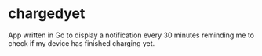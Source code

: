 # chargedyet
App written in Go to display a notification every 30 minutes reminding me to check if my device has finished charging yet.
